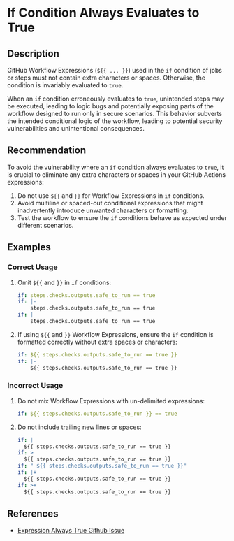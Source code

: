 # If Condition Always Evaluates to True

## Description

GitHub Workflow Expressions (`${{ ... }}`) used in the `if` condition of jobs or steps must not contain extra characters or spaces. Otherwise, the condition is invariably evaluated to `true`.

When an `if` condition erroneously evaluates to `true`, unintended steps may be executed, leading to logic bugs and potentially exposing parts of the workflow designed to run only in secure scenarios. This behavior subverts the intended conditional logic of the workflow, leading to potential security vulnerabilities and unintentional consequences.

## Recommendation

To avoid the vulnerability where an `if` condition always evaluates to `true`, it is crucial to eliminate any extra characters or spaces in your GitHub Actions expressions:

1. Do not use `${{` and `}}` for Workflow Expressions in `if` conditions.
2. Avoid multiline or spaced-out conditional expressions that might inadvertently introduce unwanted characters or formatting.
3. Test the workflow to ensure the `if` conditions behave as expected under different scenarios.

## Examples

### Correct Usage

1. Omit `${{` and `}}` in `if` conditions:

    ```yaml
    if: steps.checks.outputs.safe_to_run == true
    if: |-
        steps.checks.outputs.safe_to_run == true
    if: |
        steps.checks.outputs.safe_to_run == true
    ```

2. If using `${{` and `}}` Workflow Expressions, ensure the `if` condition is formatted correctly without extra spaces or characters:

    ```yaml
    if: ${{ steps.checks.outputs.safe_to_run == true }}
    if: |-
        ${{ steps.checks.outputs.safe_to_run == true }}
    ```

### Incorrect Usage

1. Do not mix Workflow Expressions with un-delimited expressions:

    ```yaml
    if: ${{ steps.checks.outputs.safe_to_run }} == true
    ```

2. Do not include trailing new lines or spaces:

    ```yaml
    if: |
      ${{ steps.checks.outputs.safe_to_run == true }}
    if: >
      ${{ steps.checks.outputs.safe_to_run == true }}
    if: " ${{ steps.checks.outputs.safe_to_run == true }}"
    if: |+
      ${{ steps.checks.outputs.safe_to_run == true }}
    if: >+
      ${{ steps.checks.outputs.safe_to_run == true }}
    ```

## References

- [Expression Always True Github Issue](https://github.com/actions/runner/issues/1173)
